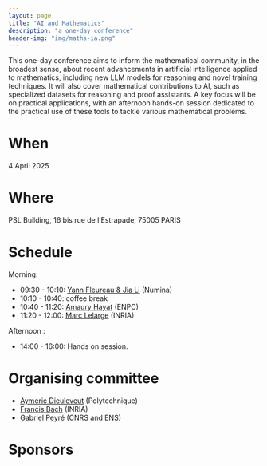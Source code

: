 ```yaml
---
layout: page
title: "AI and Mathematics"
description: "a one-day conference"
header-img: "img/maths-ia.png"
---
```


This one-day conference aims to inform the mathematical community, in the broadest sense, about recent advancements in artificial intelligence applied to mathematics, including new LLM models for reasoning and novel training techniques. It will also cover mathematical contributions to AI, such as specialized datasets for reasoning and proof assistants. A key focus will be on practical applications, with an afternoon hands-on session dedicated to the practical use of these tools to tackle various mathematical problems.

When
============================

4 April 2025

Where
============================

PSL Building, 16 bis rue de l’Estrapade, 75005 PARIS

Schedule
============================

Morning:

- 09:30 - 10:10: [Yann Fleureau & Jia Li](https://www.numina.ai/) (Numina)
- 10:10 - 10:40: coffee break
- 10:40 - 11:20: [Amaury Hayat](https://cermics.enpc.fr/~hayata/) (ENPC)
- 11:20 - 12:00: [Marc Lelarge](https://www.di.ens.fr/~lelarge/)  (INRIA)


Afternoon : 

- 14:00 - 16:00: Hands on session.

Organising committee
============================

- [Aymeric Dieuleveut](http://www.cmap.polytechnique.fr/~aymeric.dieuleveut/) (Polytechnique)
- [Francis Bach](https://www.di.ens.fr/~fbach/) (INRIA)
- [Gabriel Peyré](https://www.gpeyre.com/) (CNRS and ENS)


Sponsors 
============================